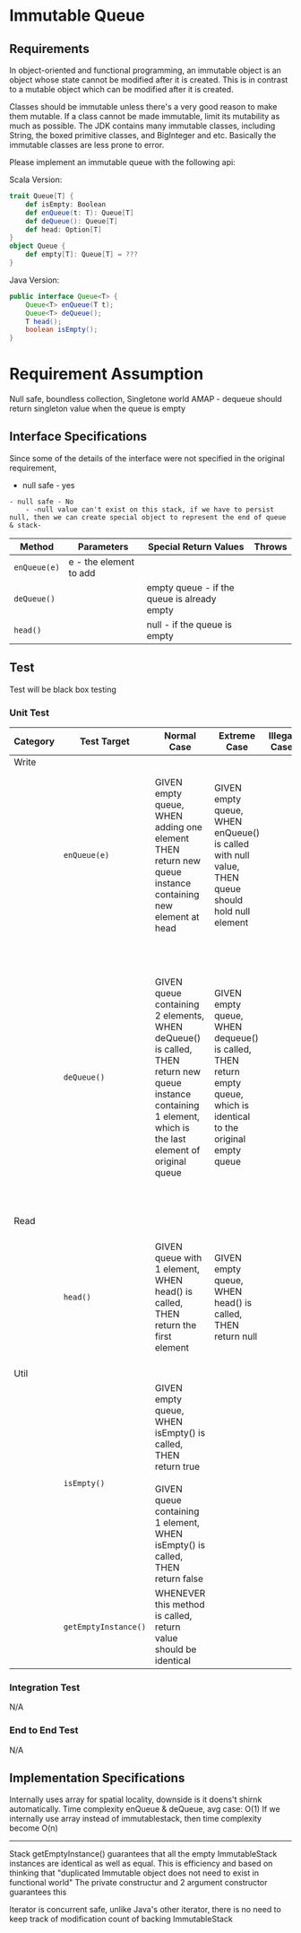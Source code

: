 # Immutable Queue

## Requirements
In object-oriented and functional programming, an immutable object is an object whose state cannot be modified after it is created. This is in contrast to a mutable object which can be modified after it is created. 

Classes should be immutable unless there's a very good reason to make them mutable. If a class cannot be made immutable, limit its mutability as much as possible. The JDK contains many immutable classes, including String, the boxed primitive classes, and BigInteger and etc. Basically the immutable classes are less prone to error. 

Please implement an immutable queue with the following api:
	
Scala Version:
```scala
trait Queue[T] {
	def isEmpty: Boolean
	def enQueue(t: T): Queue[T]
	def deQueue(): Queue[T]
	def head: Option[T]
}
object Queue {
	def empty[T]: Queue[T] = ???
}
```

Java Version:
```java
public interface Queue<T> {
	Queue<T> enQueue(T t);
	Queue<T> deQueue();
	T head();
	boolean isEmpty();
}
```

# Requirement Assumption
Null safe, boundless collection, Singletone world AMAP - dequeue should return singleton value when the queue is empty

## Interface Specifications
Since some of the details of the interface were not specified in the original requirement, 

- null safe - yes
````
- null safe - No
    - -null value can't exist on this stack, if we have to persist null, then we can create special object to represent the end of queue & stack-
````

| Method | Parameters | Special Return Values | Throws |
| --- | --- | --- | --- |
| `enQueue(e)` | e - the element to add | | |
| `deQueue()` | | empty queue - if the queue is already empty | |
| `head()` | | null - if the queue is empty | |

## Test
Test will be black box testing

### Unit Test
| Category | Test Target | Normal Case | Extreme Case | Illegal Case | Strange Case |
| --- | --- | --- | --- | --- | --- |
| Write | | | | | |
| | `enQueue(e)` | GIVEN empty queue, WHEN adding one element THEN return new queue instance containing new element at head | GIVEN empty queue, WHEN enQueue() is called with null value, THEN queue should hold null element| | GIVEN empty queue, WHEN adding identical element twice, THEN return new queue instance containing 2 element |
| | `deQueue()` | GIVEN queue containing 2 elements, WHEN deQueue() is called, THEN return new queue instance containing 1 element, which is the last element of original queue | GIVEN empty queue, WHEN dequeue() is called, THEN return empty queue, which is identical to the original empty queue | | GIVEN empty queue and another queue containing 1 element, WHEN dequeue() is called on 1 element queue, THEN return empty queue which is identical to original empty queue|
| Read | | | | | |
| | `head()` | GIVEN queue with 1 element, WHEN head() is called, THEN return the first element | GIVEN empty queue, WHEN head() is called, THEN return null | | GIVEN queue containing null value as an element (size == 1), WHEN head is called, THEN return null
| Util | | | | | |
| | `isEmpty()` | GIVEN empty queue, WHEN isEmpty() is called, THEN return true <br><br> GIVEN queue containing 1 element, WHEN isEmpty() is called, THEN return false | | | |
| | `getEmptyInstance()` | WHENEVER this method is called, return value should be identical | | | |

### Integration Test
N/A

### End to End Test
N/A

## Implementation Specifications

Internally uses array for spatial locality, downside is it doens't shirnk automatically.
Time complexity enQueue & deQueue, avg case: O(1)
If we internally use array instead of immutablestack, then time complexity become O(n)

---
Stack
getEmptyInstance() guarantees that all the empty ImmutableStack instances are identical as well as equal.
This is efficiency and based on thinking that "duplicated Immutable object does not need to exist in functional world"
The private constructur and 2 argument constructor guarantees this

Iterator is concurrent safe, unlike Java's other iterator, there is no need to keep track of modification count of backing ImmutableStack